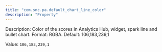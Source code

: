 ```yaml
---
title: "com.snc.pa.default_chart_line_color"
description: "Property"
---
```


Description: Color of the scores in Analytics Hub, widget, spark line and bullet chart. Format: RGBA. Default: 106,183,239,1

Value: `106,183,239,1`